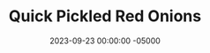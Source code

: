 ---
layout: post
title:  "Quick Pickled Red Onions"
date:   2023-09-23 00:00:00 -05000
categories: 
- Recipes
- Savory Sauces
permalink: /recipes/pickled-onions
image: /assets/Food/Savory Sauces/Quick Pickles/quick-pickles.jpg
ing: quickpickle-ing
facts: quickpickle-facts
Prep: 10
Rest: 
Cook: 
Source1: 
Source2: 
whisk: https://s.samsungfood.com/jIwxR
tags: 
- pickles
- pickled vegetable
- pink pickled onion
- vinegar
- tangy
- sour
- white vinegar
- acv
- apple cider vinegar
- lime juice
- lemon juice
Description: Quick pickles add a great color and flavor pop to nearly every dish, and red onions are my personal favorite vegetable for this. Simply cover with water and vinegar in a mason jar, and you're done!
Instructions: 
- Cut the red onions into long thin strips and add to a mason jar. Season with salt and minced garlic. Pour in vinegar and water. The onions should be just covered, about half water to half vinegar. Let pickle in the fridge for at least a few days before eating<br><br>

- Pour in vinegar and water. The onions should be just covered, about half water to half vinegar. Let pickle in the fridge for at least a few days before eating
---